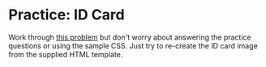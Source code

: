 # Practice: ID Card
Work through [this problem](https://developer.mozilla.org/en-US/Learn/CSS/Introduction_to_CSS/Fundamental_CSS_comprehension) but don't worry about answering the practice questions or using the sample CSS.
Just try to re-create the ID card image from the supplied HTML template.
